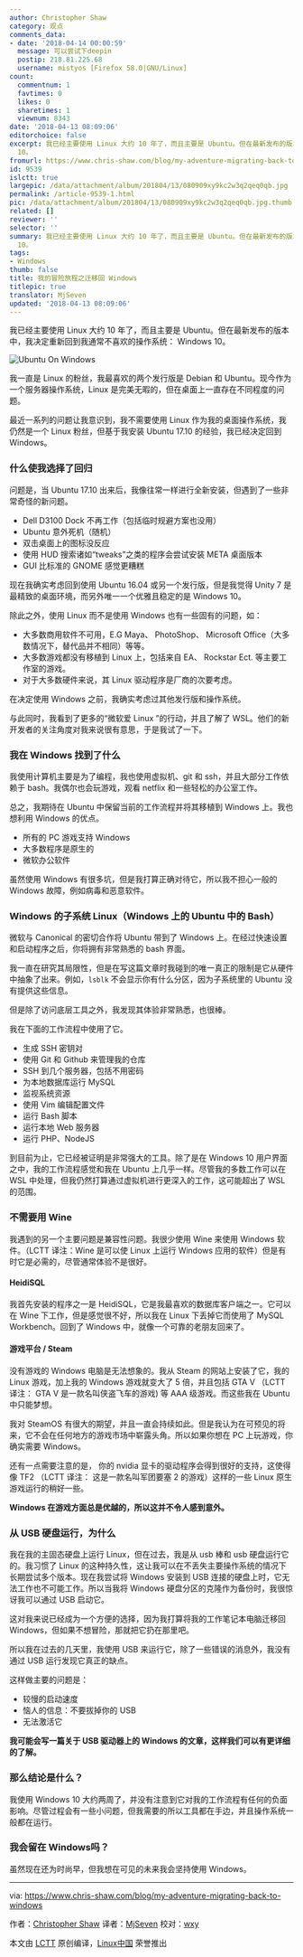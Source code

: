 ```yaml
---
author: Christopher Shaw
category: 观点
comments_data:
- date: '2018-04-14 00:00:59'
  message: 可以尝试下deepin
  postip: 218.81.225.68
  username: mistyos [Firefox 58.0|GNU/Linux]
count:
  commentnum: 1
  favtimes: 0
  likes: 0
  sharetimes: 1
  viewnum: 8343
date: '2018-04-13 08:09:06'
editorchoice: false
excerpt: 我已经主要使用 Linux 大约 10 年了，而且主要是 Ubuntu。但在最新发布的版本中，我决定重新回到我通常不喜欢的操作系统： Windows
  10。
fromurl: https://www.chris-shaw.com/blog/my-adventure-migrating-back-to-windows
id: 9539
islctt: true
largepic: /data/attachment/album/201804/13/080909xy9kc2w3q2qeq0qb.jpg
permalink: /article-9539-1.html
pic: /data/attachment/album/201804/13/080909xy9kc2w3q2qeq0qb.jpg.thumb.jpg
related: []
reviewer: ''
selector: ''
summary: 我已经主要使用 Linux 大约 10 年了，而且主要是 Ubuntu。但在最新发布的版本中，我决定重新回到我通常不喜欢的操作系统： Windows
  10。
tags:
- Windows
thumb: false
title: 我的冒险旅程之迁移回 Windows
titlepic: true
translator: MjSeven
updated: '2018-04-13 08:09:06'
---
```


我已经主要使用 Linux 大约 10 年了，而且主要是 Ubuntu。但在最新发布的版本中，我决定重新回到我通常不喜欢的操作系统： Windows 10。


![Ubuntu On Windows](/data/attachment/album/201804/13/080909xy9kc2w3q2qeq0qb.jpg)


我一直是 Linux 的粉丝，我最喜欢的两个发行版是 Debian 和 Ubuntu。现今作为一个服务器操作系统，Linux 是完美无暇的，但在桌面上一直存在不同程度的问题。


最近一系列的问题让我意识到，我不需要使用 Linux 作为我的桌面操作系统，我仍然是一个 Linux 粉丝，但基于我安装 Ubuntu 17.10 的经验，我已经决定回到 Windows。


### 什么使我选择了回归


问题是，当 Ubuntu 17.10 出来后，我像往常一样进行全新安装，但遇到了一些非常奇怪的新问题。


* Dell D3100 Dock 不再工作（包括临时规避方案也没用）
* Ubuntu 意外死机（随机）
* 双击桌面上的图标没反应
* 使用 HUD 搜索诸如“tweaks”之类的程序会尝试安装 META 桌面版本
* GUI 比标准的 GNOME 感觉更糟糕


现在我确实考虑回到使用 Ubuntu 16.04 或另一个发行版，但是我觉得 Unity 7 是最精致的桌面环境，而另外唯一一个优雅且稳定的是 Windows 10。


除此之外，使用 Linux 而不是使用 Windows 也有一些固有的问题，如：


* 大多数商用软件不可用，E.G Maya、 PhotoShop、 Microsoft Office（大多数情况下，替代品并不相同）等等。
* 大多数游戏都没有移植到 Linux 上，包括来自 EA、 Rockstar Ect. 等主要工作室的游戏。
* 对于大多数硬件来说，其 Linux 驱动程序是厂商的次要考虑。


在决定使用 Windows 之前，我确实考虑过其他发行版和操作系统。


与此同时，我看到了更多的“微软爱 Linux ”的行动，并且了解了 WSL。他们的新开发者的关注角度对我来说很有意思，于是我试了一下。


### 我在 Windows 找到了什么


我使用计算机主要是为了编程，我也使用虚拟机、git 和 ssh，并且大部分工作依赖于 bash。我偶尔也会玩游戏，观看 netflix 和一些轻松的办公室工作。


总之，我期待在 Ubuntu 中保留当前的工作流程并将其移植到 Windows 上。我也想利用 Windows 的优点。


* 所有的 PC 游戏支持 Windows
* 大多数程序是原生的
* 微软办公软件


虽然使用 Windows 有很多坑，但是我打算正确对待它，所以我不担心一般的 Windows 故障，例如病毒和恶意软件。


### Windows 的子系统 Linux（Windows 上的 Ubuntu 中的 Bash）


微软与 Canonical 的密切合作将 Ubuntu 带到了 Windows 上。在经过快速设置和启动程序之后，你将拥有非常熟悉的 bash 界面。


我一直在研究其局限性，但是在写这篇文章时我碰到的唯一真正的限制是它从硬件中抽象了出来。例如，`lsblk` 不会显示你有什么分区，因为子系统里的 Ubuntu 没有提供这些信息。


但是除了访问底层工具之外，我发现其体验非常熟悉，也很棒。


我在下面的工作流程中使用了它。


* 生成 SSH 密钥对
* 使用 Git 和 Github 来管理我的仓库
* SSH 到几个服务器，包括不用密码
* 为本地数据库运行 MySQL
* 监视系统资源
* 使用 Vim 编辑配置文件
* 运行 Bash 脚本
* 运行本地 Web 服务器
* 运行 PHP、NodeJS


到目前为止，它已经被证明是非常强大的工具。除了是在 Windows 10 用户界面之中，我的工作流程感觉和我在 Ubuntu 上几乎一样。尽管我的多数工作可以在 WSL 中处理，但我仍然打算通过虚拟机进行更深入的工作，这可能超出了 WSL 的范围。


### 不需要用 Wine


我遇到的另一个主要问题是兼容性问题。我很少使用 Wine 来使用 Windows 软件。（LCTT 译注：Wine 是可以使 Linux 上运行 Windows 应用的软件）但是有时它是必需的，尽管通常体验不是很好。


#### HeidiSQL


我首先安装的程序之一是 HeidiSQL，它是我最喜欢的数据库客户端之一。它可以在 Wine 下工作，但是感觉很不好，所以我在 Linux 下丢掉它而使用了 MySQL Workbench。回到了 Windows 中，就像一个可靠的老朋友回来了。


#### 游戏平台 / Steam


没有游戏的 Windows 电脑是无法想象的。我从 Steam 的网站上安装了它，我的 Linux 游戏，加上我的 Windows 游戏就变大了 5 倍，并且包括 GTA V （LCTT 译注： GTA V 是一款名叫侠盗飞车的游戏) 等 AAA 级游戏。而这些我在 Ubuntu 中只能梦想。


我对 SteamOS 有很大的期望，并且一直会持续如此。但是我认为在可预见的将来，它不会在任何地方的游戏市场中崭露头角。所以如果你想在 PC 上玩游戏，你确实需要 Windows。


还有一点需要注意的是， 你的 nvidia 显卡的驱动程序会得到很好的支持，这使得像 TF2 （LCTT 译注： 这是一款名叫军团要塞 2 的游戏）这样的一些 Linux 原生游戏运行的稍好一些。


**Windows 在游戏方面总是优越的，所以这并不令人感到意外。**


### 从 USB 硬盘运行，为什么


我在我的主固态硬盘上运行 Linux，但在过去，我是从 usb 棒和 usb 硬盘运行它的。我习惯了 Linux 的这种持久性，这让我可以在不丢失主要操作系统的情况下长期尝试多个版本。现在我尝试将 Windows 安装到 USB 连接的硬盘上时，它无法工作也不可能工作。所以当我将 Windows 硬盘分区的克隆作为备份时，我很惊讶我可以通过 USB 启动它。


这对我来说已经成为一个方便的选择，因为我打算将我的工作笔记本电脑迁移回 Windows，但如果不想冒险，那就把它扔在那里吧。


所以我在过去的几天里，我使用 USB 来运行它，除了一些错误的消息外，我没有通过 USB 运行发现它真正的缺点。


这样做主要的问题是：


* 较慢的启动速度
* 恼人的信息：不要拔掉你的 USB
* 无法激活它


**我可能会写一篇关于 USB 驱动器上的 Windows 的文章，这样我们可以有更详细的了解。**


### 那么结论是什么？


我使用 Windows 10 大约两周了，并没有注意到它对我的工作流程有任何的负面影响。尽管过程会有一些小问题，但我需要的所以工具都在手边，并且操作系统一般都在运行。


### 我会留在 Windows吗？


虽然现在还为时尚早，但我想在可见的未来我会坚持使用 Windows。




---


via: <https://www.chris-shaw.com/blog/my-adventure-migrating-back-to-windows>


作者：[Christopher Shaw](https://www.chris-shaw.com) 译者：[MjSeven](https://github.com/MjSeven) 校对：[wxy](https://github.com/wxy)


本文由 [LCTT](https://github.com/LCTT/TranslateProject) 原创编译，[Linux中国](https://linux.cn/) 荣誉推出